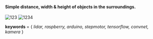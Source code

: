 <h4> Simple distance, width & height of objects in the surroundings. </h4>


![123](https://user-images.githubusercontent.com/24205488/51334799-ddc01580-1a80-11e9-8d85-aa23aefb2eb9.jpg)
![1234](https://user-images.githubusercontent.com/24205488/51334801-de58ac00-1a80-11e9-8c49-671b0a7bbc66.jpg)


<b> keywords </b> = { <i> lidar, raspberry, arduino, stepmotor, tensorflow, convnet, kamera </i> }
